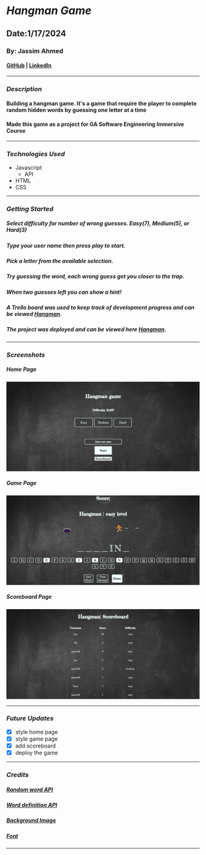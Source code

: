 # **_Hangman Game_**

## Date:1/17/2024

### By: Jassim Ahmed

#### [GitHub](https://github.com/9Jassim) | [LinkedIn](https://www.linkedin.com/in/jassim-mohammed-4ab7b7210/)

---

### **_Description_**

#### Building a hangman game. It's a game that require the player to complete random hidden words by guessing one letter at a time

#### Made this game as a project for GA Software Engineering Immersive Course

---

### **_Technologies Used_**

- Javascript
  - API
- HTML
- CSS

---

### **_Getting Started_**

##### Select difficulty for number of wrong guesses. Easy(7), Medium(5), or Hard(3)

##### Type your user name then press play to start.

##### Pick a letter from the available selection.

##### Try guessing the word, each wrong guess get you closer to the trap.

##### When two guesses left you can show a hint!

##### A Trello board was used to keep track of development progress and can be viewed [Hangman](https://trello.com/b/WMz7BGI0/hangman).

##### The project was deployed and can be viewed here [Hangman](https://hangmanga.surge.sh/).

---

### **_Screenshots_**

##### Home Page

![Home page](/home%20page.png)

##### Game Page

![Game Page](/game%20page.png)

##### Scoreboard Page

![Scoreboard Page](/scoreboard.png)

---

### **_Future Updates_**

- [x] style home page
- [x] style game page
- [x] add scoreboard
- [x] deploy the game

---

### **_Credits_**

##### [Random word API](https://random-word-api.vercel.app/)

##### [Word definition API](https://dictionaryapi.dev/)

##### [Background Image](https://www.shutterstock.com)

##### [Font](https://fonts.google.com/specimen/Fredericka+the+Great)

---
